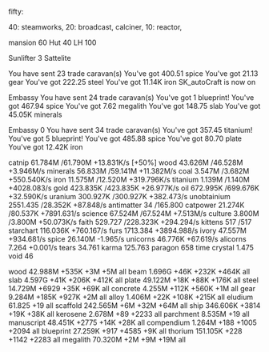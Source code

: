fifty:

40: steamworks,
20: broadcast, calciner,
10: reactor,


mansion 60 Hut 40 LH 100


Sunlifter 3
Sattelite



You have sent 23 trade caravan(s)
You've got 400.51 spice
You've got 21.13 gear
You've got 222.25 steel
You've got 11.14K iron
SK_autoCraft is now on

Embassy
You have sent 24 trade caravan(s)
You've got 1 blueprint!
You've got 467.94 spice
You've got 7.62 megalith
You've got 148.75 slab
You've got 45.05K minerals

Embassy 0
You have sent 34 trade caravan(s)
You've got 357.45 titanium!
You've got 5 blueprint!
You've got 485.88 spice
You've got 80.70 plate
You've got 12.42K iron


catnip      	61.784M 	/61.790M 	+13.831K/s 	[+50%]
wood        	43.626M 	/46.528M 	+3.946M/s
minerals    	56.833M 	/59.141M 	+11.382M/s
coal        	3.547M  	/3.682M  	+550.540K/s
iron        	11.575M 	/12.520M 	+319.796K/s
titanium    	1.139M  	/1.140M  	+4028.083/s
gold        	423.835K	/423.835K	+26.977K/s
oil         	672.995K	/699.676K	+32.590K/s
uranium     	300.927K	/300.927K	+382.473/s
unobtainium 	2551.435	/28.352K 	+87.848/s
antimatter  	34      	/165.800
catpower    	21.274K 	/80.537K 	+7891.631/s
science     	67.524M 	/67.524M 	+7.513M/s
culture     	3.800M  	/3.800M  	+50.073K/s
faith       	529.727 	/228.323K	+294.294/s
kittens     	517     	/517
starchart   	116.036K	         	+760.167/s
furs        	1713.384	         	+3894.988/s
ivory       	47.557M 	         	+934.681/s
spice       	26.140M 	         	-1.965/s
unicorns    	46.776K 	         	+67.619/s
alicorns    	7.264   	         	+0.001/s
tears       	34.761
karma       	125.763
paragon     	658
time crystal	1.475
void        	46

wood        	42.988M 	+535K    	+3M        	+5M   	all
beam        	1.696G  	+46K     	+232K      	+464K 	all
slab        	4.597G  	+41K     	+206K      	+412K 	all
plate       	49.122M 	+18K     	+88K       	+176K 	all
steel       	14.729M 	+6929    	+35K       	+69K  	all
concrete    	4.255M  	+112K    	+560K      	+1M   	all
gear        	9.284M  	+185K    	+927K      	+2M   	all
alloy       	1.406M  	+22K     	+108K      	+215K 	all
eludium     	61.825  	+19      	           	      	all
scaffold    	242.565M	+6M      	+32M       	+64M  	all
ship        	346.606K	+3814    	+19K       	+38K  	all
kerosene    	2.678M  	+89      	+2233      	      	all
parchment   	8.535M  	+19      	           	      	all
manuscript  	48.451K 	+2775    	+14K       	+28K  	all
compendium  	1.264M  	+188     	+1005      	+2094 	all
blueprint   	27.259K 	+917     	+4585      	+9K   	all
thorium     	151.105K	+228     	+1142      	+2283 	all
megalith    	70.320M 	+2M      	+9M        	+19M  	all

